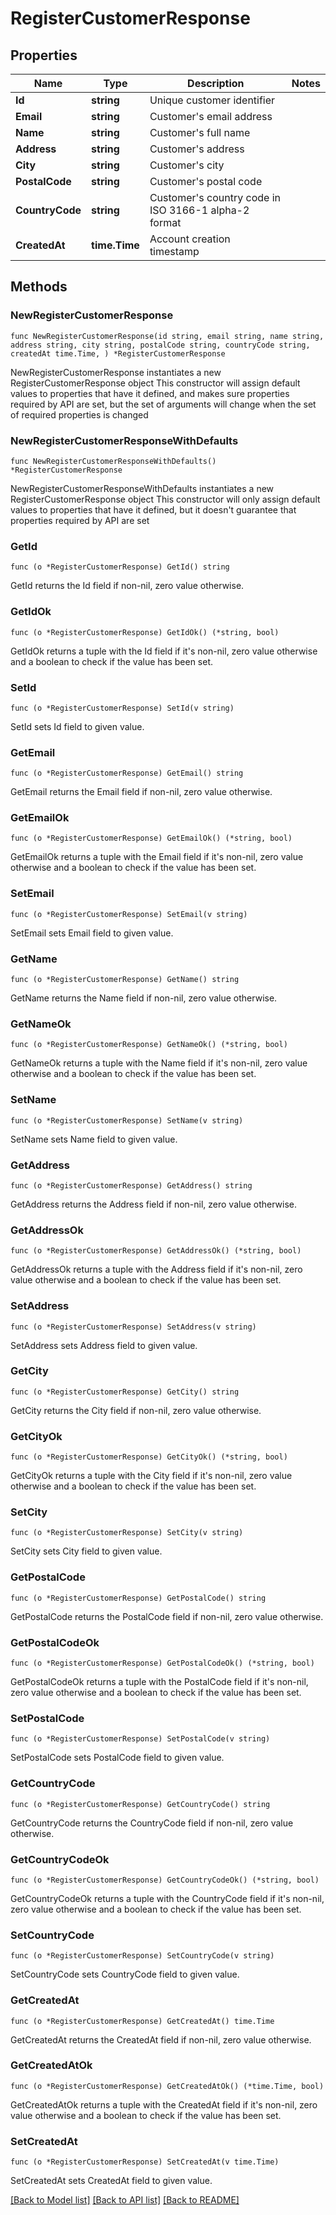 # RegisterCustomerResponse

## Properties

Name | Type | Description | Notes
------------ | ------------- | ------------- | -------------
**Id** | **string** | Unique customer identifier | 
**Email** | **string** | Customer&#39;s email address | 
**Name** | **string** | Customer&#39;s full name | 
**Address** | **string** | Customer&#39;s address | 
**City** | **string** | Customer&#39;s city | 
**PostalCode** | **string** | Customer&#39;s postal code | 
**CountryCode** | **string** | Customer&#39;s country code in ISO 3166-1 alpha-2 format | 
**CreatedAt** | **time.Time** | Account creation timestamp | 

## Methods

### NewRegisterCustomerResponse

`func NewRegisterCustomerResponse(id string, email string, name string, address string, city string, postalCode string, countryCode string, createdAt time.Time, ) *RegisterCustomerResponse`

NewRegisterCustomerResponse instantiates a new RegisterCustomerResponse object
This constructor will assign default values to properties that have it defined,
and makes sure properties required by API are set, but the set of arguments
will change when the set of required properties is changed

### NewRegisterCustomerResponseWithDefaults

`func NewRegisterCustomerResponseWithDefaults() *RegisterCustomerResponse`

NewRegisterCustomerResponseWithDefaults instantiates a new RegisterCustomerResponse object
This constructor will only assign default values to properties that have it defined,
but it doesn't guarantee that properties required by API are set

### GetId

`func (o *RegisterCustomerResponse) GetId() string`

GetId returns the Id field if non-nil, zero value otherwise.

### GetIdOk

`func (o *RegisterCustomerResponse) GetIdOk() (*string, bool)`

GetIdOk returns a tuple with the Id field if it's non-nil, zero value otherwise
and a boolean to check if the value has been set.

### SetId

`func (o *RegisterCustomerResponse) SetId(v string)`

SetId sets Id field to given value.


### GetEmail

`func (o *RegisterCustomerResponse) GetEmail() string`

GetEmail returns the Email field if non-nil, zero value otherwise.

### GetEmailOk

`func (o *RegisterCustomerResponse) GetEmailOk() (*string, bool)`

GetEmailOk returns a tuple with the Email field if it's non-nil, zero value otherwise
and a boolean to check if the value has been set.

### SetEmail

`func (o *RegisterCustomerResponse) SetEmail(v string)`

SetEmail sets Email field to given value.


### GetName

`func (o *RegisterCustomerResponse) GetName() string`

GetName returns the Name field if non-nil, zero value otherwise.

### GetNameOk

`func (o *RegisterCustomerResponse) GetNameOk() (*string, bool)`

GetNameOk returns a tuple with the Name field if it's non-nil, zero value otherwise
and a boolean to check if the value has been set.

### SetName

`func (o *RegisterCustomerResponse) SetName(v string)`

SetName sets Name field to given value.


### GetAddress

`func (o *RegisterCustomerResponse) GetAddress() string`

GetAddress returns the Address field if non-nil, zero value otherwise.

### GetAddressOk

`func (o *RegisterCustomerResponse) GetAddressOk() (*string, bool)`

GetAddressOk returns a tuple with the Address field if it's non-nil, zero value otherwise
and a boolean to check if the value has been set.

### SetAddress

`func (o *RegisterCustomerResponse) SetAddress(v string)`

SetAddress sets Address field to given value.


### GetCity

`func (o *RegisterCustomerResponse) GetCity() string`

GetCity returns the City field if non-nil, zero value otherwise.

### GetCityOk

`func (o *RegisterCustomerResponse) GetCityOk() (*string, bool)`

GetCityOk returns a tuple with the City field if it's non-nil, zero value otherwise
and a boolean to check if the value has been set.

### SetCity

`func (o *RegisterCustomerResponse) SetCity(v string)`

SetCity sets City field to given value.


### GetPostalCode

`func (o *RegisterCustomerResponse) GetPostalCode() string`

GetPostalCode returns the PostalCode field if non-nil, zero value otherwise.

### GetPostalCodeOk

`func (o *RegisterCustomerResponse) GetPostalCodeOk() (*string, bool)`

GetPostalCodeOk returns a tuple with the PostalCode field if it's non-nil, zero value otherwise
and a boolean to check if the value has been set.

### SetPostalCode

`func (o *RegisterCustomerResponse) SetPostalCode(v string)`

SetPostalCode sets PostalCode field to given value.


### GetCountryCode

`func (o *RegisterCustomerResponse) GetCountryCode() string`

GetCountryCode returns the CountryCode field if non-nil, zero value otherwise.

### GetCountryCodeOk

`func (o *RegisterCustomerResponse) GetCountryCodeOk() (*string, bool)`

GetCountryCodeOk returns a tuple with the CountryCode field if it's non-nil, zero value otherwise
and a boolean to check if the value has been set.

### SetCountryCode

`func (o *RegisterCustomerResponse) SetCountryCode(v string)`

SetCountryCode sets CountryCode field to given value.


### GetCreatedAt

`func (o *RegisterCustomerResponse) GetCreatedAt() time.Time`

GetCreatedAt returns the CreatedAt field if non-nil, zero value otherwise.

### GetCreatedAtOk

`func (o *RegisterCustomerResponse) GetCreatedAtOk() (*time.Time, bool)`

GetCreatedAtOk returns a tuple with the CreatedAt field if it's non-nil, zero value otherwise
and a boolean to check if the value has been set.

### SetCreatedAt

`func (o *RegisterCustomerResponse) SetCreatedAt(v time.Time)`

SetCreatedAt sets CreatedAt field to given value.



[[Back to Model list]](../README.md#documentation-for-models) [[Back to API list]](../README.md#documentation-for-api-endpoints) [[Back to README]](../README.md)


